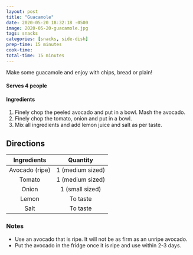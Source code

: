 ```yaml
---
layout: post
title: "Guacamole"
date: 2020-05-20 18:32:18 -0500
image: 2020-05-20-guacamole.jpg
tags: snacks
categories: [snacks, side-dish]
prep-time: 15 minutes
cook-time:
total-time: 15 minutes
---
```


Make some guacamole and enjoy with chips, bread or plain!

#### Serves 4 people

#### Ingredients

1. Finely chop the peeled avocado and put in a bowl. Mash the avocado.
2. Finely chop the tomato, onion and put in a bowl.
3. Mix all ingredients and add lemon juice and salt as per taste.

## Directions

|   Ingredients  |     Quantity     |
|:--------------:|:----------------:|
| Avocado (ripe) | 1 (medium sized) |
|     Tomato     | 1 (medium sized) |
|      Onion     |  1 (small sized) |
|      Lemon     |     To taste     |
|      Salt      |     To taste     |

### Notes

* Use an avocado that is ripe. It will not be as firm as an unripe avocado.
* Put the avocado in the fridge once it is ripe and use within 2-3 days.

